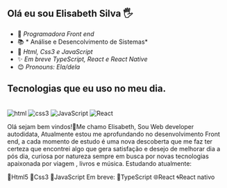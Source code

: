 ## Olá eu sou Elisabeth Silva 🖐

- 🌱 *Programadora Front end*
- 📚 * Análise e Desencolvimento de Sistemas*
- 🍃 *Html, Css3 e JavaScript*
- ✨ *Em breve TypeScript, React e React Native*
- 😊 *Pronouns: Ela/dela*


 
##

## Tecnologias que eu uso no meu dia.

<div style="display:inline_block"><br/><img align="center" alt="html" src="https://img.shields.io/badge/HTML5-E34F26?style=for-the-badge&logo=html5&logoColor=white"/>
<img align="center" alt="css3" src="https://img.shields.io/badge/CSS3-1572B6?style=for-the-badge&logo=css3&logoColor=white"/>
<img align="center" alt="JavaScript" src="https://img.shields.io/badge/JavaScript-F7DF1E?style=for-the-badge&logo=javascript&logoColor=black"/>

<img align="center" alt="React" src="https://img.shields.io/badge/React-20232A?style=for-the-badge&logo=react&logoColor=61DAFB"/>


Olá sejam bem vindos!💜Me chamo Elisabeth, Sou Web developer autodidata, Atualmente estou me aprofundando no desenvolvimento Front end, a cada momento de estudo é uma nova descoberta que me faz ter certeza que encontrei algo que gera satisfação e desejo de melhorar dia a pós dia, curiosa por natureza sempre em busca por novas tecnologias apaixonada por viagem , livros e música. 
Estudando atualmente:
 
🦊Html5
🦋Css3
💫JavaScript
Em breve: 
🔹TypeScript 
🌐React
🌀React nativo
